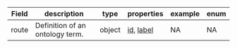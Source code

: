 |Field | description | type | properties | example | enum|
| ---| ---| ---| ---| ---| --- |
| route | Definition of an ontology term. | object | [id](./id.md), [label](./label.md) | NA | NA|
